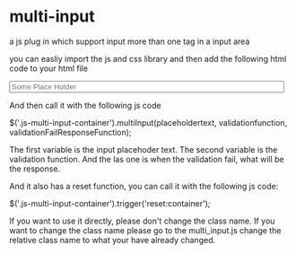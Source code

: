 # multi-input
a js plug in which support input more than one tag in a input area

you can easliy import the js and css library and then add the following html code to your html file

<div class="js-multi-input-container div-multi-input" style="width:500px;">
  <input class="multi-input js-multi-input" type="text" size="20" placeholder="Some Place Holder" style="width:98%"/>
</div>

And then call it with the following js code 

$('.js-multi-input-container').multiInput(placeholdertext, validationfunction, validationFailResponseFunction);

The first variable is the input placehoder text. 
The second variable is the validation function.
And the las one is when the validation fail, what will be the response. 

And it also has a reset function, you can call it with the following js code:

$('.js-multi-input-container').trigger('reset:container');


If you want to use it directly, please don't change the class name. 
If you want to change the class name please go to the multi_input.js change the relative class name to what your have already changed. 






